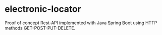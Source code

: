 # electronic-locator

Proof of concept Rest-API implemented with Java Spring Boot using HTTP methods GET-POST-PUT-DELETE.
